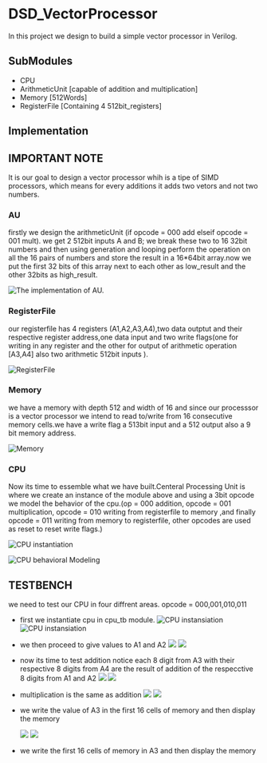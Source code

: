 # DSD_VectorProcessor
In this project we design to build a simple vector processor in Verilog.


## SubModules
- CPU     
- ArithmeticUnit [capable of addition and multiplication]
- Memory [512Words]
- RegisterFile [Containing 4 512bit_registers]

## Implementation
## IMPORTANT NOTE
It is our goal to design a vector processor whih is a tipe of SIMD processors, which means for every additions it adds two vetors and not two numbers.

### AU

firstly we design the arithmeticUnit (if opcode = 000 add elseif opcode = 001 mult). we get 2 512bit inputs A and B; we break these two to 16 32bit numbers and then using generation and looping perform the operation
on all the 16 pairs of numbers and store the result in a 16*64bit array.now we put the first 32 bits of this array next to each other as low_result and the other 32bits as high_result.


![The implementation of AU.](https://github.com/Hemenam/DSD_VectorProcessor/blob/main/Pictures/Screenshot%202024-06-25%20185618.png)

### RegisterFile
our registerfile has 4 registers (A1,A2,A3,A4),two data outptut and their respective register address,one data input and two write flags(one for writing in any register and the other for output of arithmetic operation [A3,A4] also two arithmetic 512bit inputs ).  


![RegisterFile](https://github.com/Hemenam/DSD_VectorProcessor/blob/main/Pictures/Screenshot%202024-06-25%20185711.png)

### Memory
we have a memory with depth 512 and width of 16 and since our processsor is a vector processor we intend to read to/write from 16 consecutive memory cells.we have a write flag a 513bit input and a 512 output also a 9 bit memory address.

![Memory](https://github.com/Hemenam/DSD_VectorProcessor/blob/main/Pictures/Screenshot%202024-06-25%20185631.png)

### CPU
Now its time to essemble what we have built.Centeral Processing Unit is where we create an instance of the module above and using a 3bit opcode we model the behavior of the cpu.(op = 000 addition, opcode = 001 multiplication, opcode = 010 writing from registerfile to memory ,and finally opcode = 011 writing from memory to registerfile, other opcodes are used as reset to reset write flags.)

![CPU instantiation](https://github.com/Hemenam/DSD_VectorProcessor/blob/main/Pictures/Screenshot%202024-06-25%20185836.png)

![CPU behavioral Modeling](https://github.com/Hemenam/DSD_VectorProcessor/blob/main/Pictures/Screenshot%202024-06-25%20185849.png)


## TESTBENCH
we need to test our CPU in four diffrent areas. opcode = 000,001,010,011
- first we instantiate cpu in cpu_tb module.
  ![CPU instansiation](https://github.com/Hemenam/DSD_VectorProcessor/blob/main/Pictures/Screenshot%202024-06-25%20205625.png)
   ![CPU instansiation](https://github.com/Hemenam/DSD_VectorProcessor/blob/main/Pictures/Screenshot%202024-06-25%20205650.png)
    
- we then proceed to give values to A1 and A2
  ![](https://github.com/Hemenam/DSD_VectorProcessor/blob/main/Pictures/Screenshot%202024-06-25%20205741.png)
   ![](https://github.com/Hemenam/DSD_VectorProcessor/blob/main/Pictures/Screenshot%202024-06-25%20210357.png)
-  now its time to test addition notice each 8 digit from A3 with their respective 8 digits from A4 are the result of addition of the respecctive 8 digits from A1 and A2
  ![](https://github.com/Hemenam/DSD_VectorProcessor/blob/main/Pictures/Screenshot%202024-06-25%20205911.png)
    ![](https://github.com/Hemenam/DSD_VectorProcessor/blob/main/Pictures/Screenshot%202024-06-25%20210405.png)
- multiplication is the same as addition
  ![](https://github.com/Hemenam/DSD_VectorProcessor/blob/main/Pictures/Screenshot%202024-06-25%20205923.png)
   ![](https://github.com/Hemenam/DSD_VectorProcessor/blob/main/Pictures/Screenshot%202024-06-25%20210417.png)

- we write the value of A3 in the first 16 cells of memory and then display the memory

  ![](https://github.com/Hemenam/DSD_VectorProcessor/blob/main/Pictures/Screenshot%202024-06-25%20210528.png)
   ![](https://github.com/Hemenam/DSD_VectorProcessor/blob/main/Pictures/Screenshot%202024-06-25%20210612.png)
- we write the first 16 cells  of memory  in A3 and then display the memory




